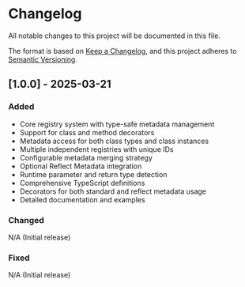 # Changelog

All notable changes to this project will be documented in this file.

The format is based on [Keep a Changelog](https://keepachangelog.com/en/1.0.0/),
and this project adheres to [Semantic Versioning](https://semver.org/spec/v2.0.0.html).

## [1.0.0] - 2025-03-21

### Added

- Core registry system with type-safe metadata management
- Support for class and method decorators
- Metadata access for both class types and class instances
- Multiple independent registries with unique IDs
- Configurable metadata merging strategy
- Optional Reflect Metadata integration
- Runtime parameter and return type detection
- Comprehensive TypeScript definitions
- Decorators for both standard and reflect metadata usage
- Detailed documentation and examples

### Changed

N/A (Initial release)

### Fixed

N/A (Initial release)
